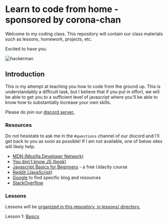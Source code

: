 # Learn to code from home - sponsored by corona-chan

Welcome to my coding class. This repository will contain our class materials such as lessons, homework, projects, etc.

Excited to have you.

![hackerman](https://i.kym-cdn.com/entries/icons/original/000/021/807/ig9OoyenpxqdCQyABmOQBZDI0duHk2QZZmWg2Hxd4ro.jpg)

## Introduction

This is my attempt at teaching you how to code from the ground up. This is understandably a difficult task, but I believe that if you put in effort, we will be able to get you to a sufficient level of javascript where you'll be able to know how to substantially increase your own skills.

Please do join our [discord server.](https://discord.gg/eYPgbp)

### Resources

Do not hesistate to ask me in the `#questions` channel of our discord and I'll get back to you as soon as possible! If I am not available, one of below sites will likely help.

- [MDN (Mozilla Developer Network)](https://developer.mozilla.org/en-US/search?q=)
- [You don't know JS (book)](https://github.com/getify/You-Dont-Know-JS)
- [Javascript Basics for Beginners](https://www.udacity.com/course/javascript-basics--ud804) - a free Udacity course
- [Reddit (JavaScript)](https://www.reddit.com/r/javascript/)
- [Google](https://www.google.com/) to find specific blog and resources
- [StackOverflow](https://stackoverflow.com/questions/tagged/javascript)


### Lessons

Lessons will be [organized in this repository, in lessons/ directory.](https://github.com/riotcku/learntocode/blob/master/lessons/)

Lesson 1: [Basics](https://github.com/riotcku/learntocode/blob/master/lessons/basics.md)
